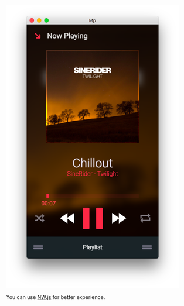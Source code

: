 ![Main Screen][main]

You can use [NW.js](https://github.com/nwjs/nw.js) for better experience.

[main]: https://github.com/denisnarush/mp/raw/master/screenshots/main.png "Main Screen"
[playlist]: https://github.com/denisnarush/mp/raw/master/screenshots/playlist.png "Playlist"
